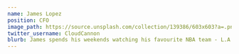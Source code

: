 ```yaml
---
name: James Lopez
position: CFO
image_path: https://source.unsplash.com/collection/139386/603x603?a=.png
twitter_username: CloudCannon
blurb: James spends his weekends watching his favourite NBA team - L.A. Clippers.
---
```

